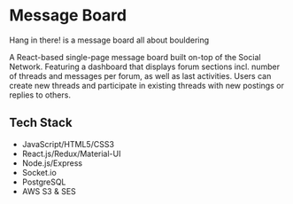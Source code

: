 # Message Board
Hang in there! is a message board all about bouldering

A React-based single-page message board built on-top of the Social Network. 
Featuring a dashboard that displays forum sections incl. number of threads and messages per forum, 
as well as last activities. Users can create new threads and participate in existing threads with new postings or replies to others.

## Tech Stack
* JavaScript/HTML5/CSS3
* React.js/Redux/Material-UI
* Node.js/Express
* Socket.io
* PostgreSQL
* AWS S3 & SES

